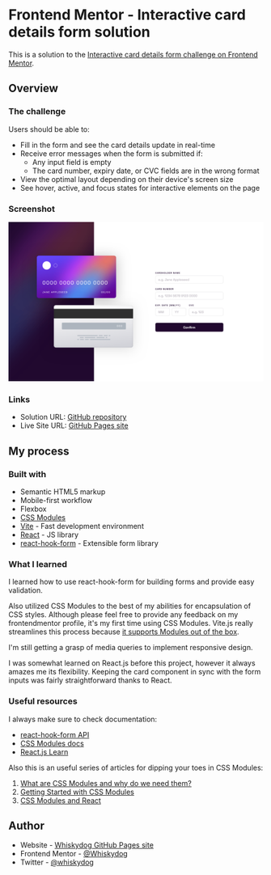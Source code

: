 # Frontend Mentor - Interactive card details form solution

This is a solution to the [Interactive card details form challenge on Frontend Mentor](https://www.frontendmentor.io/challenges/interactive-card-details-form-XpS8cKZDWw).

## Overview

### The challenge

Users should be able to:

- Fill in the form and see the card details update in real-time
- Receive error messages when the form is submitted if:
  - Any input field is empty
  - The card number, expiry date, or CVC fields are in the wrong format
- View the optimal layout depending on their device's screen size
- See hover, active, and focus states for interactive elements on the page

### Screenshot

![](./screenshot.png)

### Links

- Solution URL: [GitHub repository](https://github.com/Whiskydog/frontendmentor-interactive-card-details-form)
- Live Site URL: [GitHub Pages site](https://whiskydog.github.io/frontendmentor-interactive-card-details-form/)

## My process

### Built with

- Semantic HTML5 markup
- Mobile-first workflow
- Flexbox
- [CSS Modules](https://github.com/css-modules/css-modules/)
- [Vite](https://vitejs.dev/) - Fast development environment
- [React](https://reactjs.org/) - JS library
- [react-hook-form](https://react-hook-form.com/0) - Extensible form library

### What I learned

I learned how to use react-hook-form for building forms and provide easy validation.

Also utilized CSS Modules to the best of my abilities for encapsulation of CSS styles. Although please feel free to provide any feedback on my frontendmentor profile, it's my first time using CSS Modules. Vite.js really streamlines this process because [it supports Modules out of the box](https://vitejs.dev/guide/features.html#css-modules).

I'm still getting a grasp of media queries to implement responsive design.

I was somewhat learned on React.js before this project, however it always amazes me its flexibility. Keeping the card component in sync with the form inputs was fairly straightforward thanks to React.

### Useful resources

I always make sure to check documentation:

- [react-hook-form API](https://react-hook-form.com/docs)
- [CSS Modules docs](https://github.com/css-modules/css-modules)
- [React.js Learn](https://react.dev/learn)

Also this is an useful series of articles for dipping your toes in CSS Modules:

1. [What are CSS Modules and why do we need them?](https://css-tricks.com/css-modules-part-1-need/)
2. [Getting Started with CSS Modules](https://css-tricks.com/css-modules-part-2-getting-started/)
3. [CSS Modules and React](https://css-tricks.com/css-modules-part-3-react/)

## Author

- Website - [Whiskydog GitHub Pages site](https://whiskydog.github.io)
- Frontend Mentor - [@Whiskydog](https://www.frontendmentor.io/profile/Whiskydog)
- Twitter - [@whiskydog](https://www.twitter.com/whiskydog)
